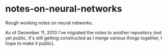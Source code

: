 notes-on-neural-networks
========================

Rough working notes on neural networks.

As of December 11, 2013 I've migrated the notes to another repository (not yet public, it's still 
getting constructed as I merge various things together, I hope to make it public).
